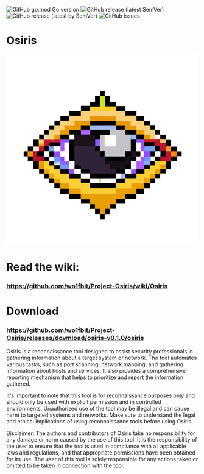 ![GitHub go.mod Go version](https://img.shields.io/github/go-mod/go-version/wo1fbit/Project-Osiris/Osiris)
![GitHub release (latest SemVer)](https://img.shields.io/github/v/release/wo1fbit/Osiris?style=social)
![GitHub release (latest by SemVer)](https://img.shields.io/github/downloads/wo1fbit/Project-Osiris/Osiris/v0.1.0/total?style=flat-square)
![GitHub issues](https://img.shields.io/github/issues/wo1fbit/Project-Osiris/Osiris)

# Osiris

![logo](./media/osiris2.png)

# Read the wiki:
### https://github.com/wo1fbit/Project-Osiris/wiki/Osiris
# Download
### https://github.com/wo1fbit/Project-Osiris/releases/download/osiris-v0.1.0/osiris

Osiris is a reconnaissance tool designed to assist security professionals in gathering information about a target system or network. The tool automates various tasks, such as port scanning, network mapping, and gathering information about hosts and services. It also provides a comprehensive reporting mechanism that helps to prioritize and report the information gathered.

It's important to note that this tool is for reconnaissance purposes only and should only be used with explicit permission and in controlled environments. Unauthorized use of the tool may be illegal and can cause harm to targeted systems and networks. Make sure to understand the legal and ethical implications of using reconnaissance tools before using Osiris.

Disclaimer: The authors and contributors of Osiris take no responsibility for any damage or harm caused by the use of this tool. It is the responsibility of the user to ensure that the tool is used in compliance with all applicable laws and regulations, and that appropriate permissions have been obtained for its use. The user of this tool is solely responsible for any actions taken or omitted to be taken in connection with the tool.
